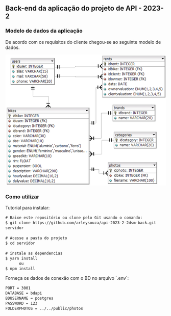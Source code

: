 ## Back-end da aplicação do projeto de API - 2023-2

### Modelo de dados da aplicação

De acordo com os requisitos do cliente chegou-se ao seguinte modelo de dados.

![](https://github.com/arleysouza/api-2023-2-2dsm-back/blob/master/public/images/modelo-bd.png)

### Como utilizar

Tutorial para instalar:
```
# Baixe este repositório ou clone pelo Git usando o comando:
$ git clone https://github.com/arleysouza/api-2023-2-2dsm-back.git servidor

# Acesse a pasta do projeto
$ cd servidor

# instale as dependencias
$ yarn install
      ou
$ npm install
```

Forneça os dados de conexão com o BD no arquivo \`.env\`:
```
PORT = 3001
DATABASE = bdapi
BDUSERNAME = postgres
PASSWORD = 123
FOLDERPHOTOS = ../../public/photos
```


